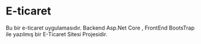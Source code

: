 # E-ticaret
Bu bir e-ticaret uygulamasıdır.
Backend Asp.Net Core , FrontEnd BootsTrap ile yazılmış bir E-Ticaret Sitesi Projesidir.
